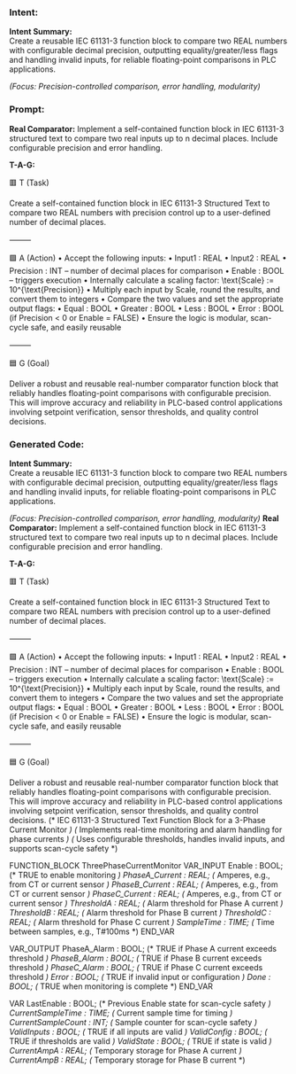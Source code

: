 ### Intent:
**Intent Summary:**  
Create a reusable IEC 61131-3 function block to compare two REAL numbers with configurable decimal precision, outputting equality/greater/less flags and handling invalid inputs, for reliable floating-point comparisons in PLC applications.  

*(Focus: Precision-controlled comparison, error handling, modularity)*

### Prompt:
**Real Comparator:**
Implement a self-contained function block in IEC 61131-3 structured text to compare two real inputs up to n decimal places. Include configurable precision and error handling.


**T-A-G:**

🟥 T (Task)

Create a self-contained function block in IEC 61131-3 Structured Text to compare two REAL numbers with precision control up to a user-defined number of decimal places.

⸻

🟩 A (Action)
	•	Accept the following inputs:
	•	Input1 : REAL
	•	Input2 : REAL
	•	Precision : INT – number of decimal places for comparison
	•	Enable : BOOL – triggers execution
	•	Internally calculate a scaling factor:
\text{Scale} := 10^{\text{Precision}}
	•	Multiply each input by Scale, round the results, and convert them to integers
	•	Compare the two values and set the appropriate output flags:
	•	Equal : BOOL
	•	Greater : BOOL
	•	Less : BOOL
	•	Error : BOOL (if Precision < 0 or Enable = FALSE)
	•	Ensure the logic is modular, scan-cycle safe, and easily reusable

⸻

🟦 G (Goal)

Deliver a robust and reusable real-number comparator function block that reliably handles floating-point comparisons with configurable precision. This will improve accuracy and reliability in PLC-based control applications involving setpoint verification, sensor thresholds, and quality control decisions.

### Generated Code:
**Intent Summary:**  
Create a reusable IEC 61131-3 function block to compare two REAL numbers with configurable decimal precision, outputting equality/greater/less flags and handling invalid inputs, for reliable floating-point comparisons in PLC applications.  

*(Focus: Precision-controlled comparison, error handling, modularity)*
**Real Comparator:**
Implement a self-contained function block in IEC 61131-3 structured text to compare two real inputs up to n decimal places. Include configurable precision and error handling.


**T-A-G:**

🟥 T (Task)

Create a self-contained function block in IEC 61131-3 Structured Text to compare two REAL numbers with precision control up to a user-defined number of decimal places.

⸻

🟩 A (Action)
	•	Accept the following inputs:
	•	Input1 : REAL
	•	Input2 : REAL
	•	Precision : INT – number of decimal places for comparison
	•	Enable : BOOL – triggers execution
	•	Internally calculate a scaling factor:
\text{Scale} := 10^{\text{Precision}}
	•	Multiply each input by Scale, round the results, and convert them to integers
	•	Compare the two values and set the appropriate output flags:
	•	Equal : BOOL
	•	Greater : BOOL
	•	Less : BOOL
	•	Error : BOOL (if Precision < 0 or Enable = FALSE)
	•	Ensure the logic is modular, scan-cycle safe, and easily reusable

⸻

🟦 G (Goal)

Deliver a robust and reusable real-number comparator function block that reliably handles floating-point comparisons with configurable precision. This will improve accuracy and reliability in PLC-based control applications involving setpoint verification, sensor thresholds, and quality control decisions.
(* IEC 61131-3 Structured Text Function Block for a 3-Phase Current Monitor *)
(* Implements real-time monitoring and alarm handling for phase currents *)
(* Uses configurable thresholds, handles invalid inputs, and supports scan-cycle safety *)

FUNCTION_BLOCK ThreePhaseCurrentMonitor
VAR_INPUT
    Enable : BOOL;                  (* TRUE to enable monitoring *)
    PhaseA_Current : REAL;          (* Amperes, e.g., from CT or current sensor *)
    PhaseB_Current : REAL;          (* Amperes, e.g., from CT or current sensor *)
    PhaseC_Current : REAL;          (* Amperes, e.g., from CT or current sensor *)
    ThresholdA : REAL;              (* Alarm threshold for Phase A current *)
    ThresholdB : REAL;              (* Alarm threshold for Phase B current *)
    ThresholdC : REAL;              (* Alarm threshold for Phase C current *)
    SampleTime : TIME;              (* Time between samples, e.g., T#100ms *)
END_VAR

VAR_OUTPUT
    PhaseA_Alarm : BOOL;            (* TRUE if Phase A current exceeds threshold *)
    PhaseB_Alarm : BOOL;            (* TRUE if Phase B current exceeds threshold *)
    PhaseC_Alarm : BOOL;            (* TRUE if Phase C current exceeds threshold *)
    Error : BOOL;                   (* TRUE if invalid input or configuration *)
    Done : BOOL;                    (* TRUE when monitoring is complete *)
END_VAR

VAR
    LastEnable : BOOL;              (* Previous Enable state for scan-cycle safety *)
    CurrentSampleTime : TIME;       (* Current sample time for timing *)
    CurrentSampleCount : INT;       (* Sample counter for scan-cycle safety *)
    ValidInputs : BOOL;             (* TRUE if all inputs are valid *)
    ValidConfig : BOOL;             (* TRUE if thresholds are valid *)
    ValidState : BOOL;              (* TRUE if state is valid *)
    CurrentAmpA : REAL;             (* Temporary storage for Phase A current *)
    CurrentAmpB : REAL;             (* Temporary storage for Phase B current *)
